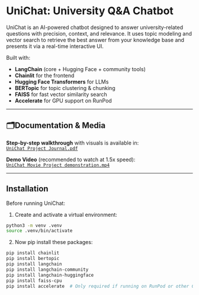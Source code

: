 # UniChat: University Q&A Chatbot

UniChat is an AI-powered chatbot designed to answer university-related questions with precision, context, and relevance. It uses topic modeling and vector search to retrieve the best answer from your knowledge base and presents it via a real-time interactive UI.

Built with:
- **LangChain** (core + Hugging Face + community tools)
- **Chainlit** for the frontend
- **Hugging Face Transformers** for LLMs
- **BERTopic** for topic clustering & chunking
- **FAISS** for fast vector similarity search
- **Accelerate** for GPU support on RunPod

---
## 🗂Documentation & Media

**Step-by-step walkthrough** with visuals is available in:  
[`UniChat Project Journal.pdf`](./UniChat%20Project%20Journal.pdf)

**Demo Video** (recommended to watch at 1.5x speed):  
[`UniChat Movie Project demonstration.mp4`](./UniChat%20Movie%20Project%20demonstration.mp4)

--- 

## Installation

Before running UniChat:

1. Create and activate a virtual environment:

```bash
python3 -m venv .venv
source .venv/bin/activate
```

2. Now pip install these packages:
```bash
pip install chainlit
pip install bertopic
pip install langchain
pip install langchain-community
pip install langchain-huggingface
pip install faiss-cpu
pip install accelerate  # Only required if running on RunPod or other GPU-based infra
```





